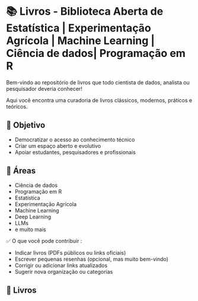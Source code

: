 # 📚 Livros - Biblioteca Aberta de Estatística | Experimentação Agrícola | Machine Learning | Ciência de dados| Programação em R

Bem-vindo ao repositório de livros que todo cientista de dados, analista ou pesquisador deveria conhecer!

Aqui você encontra uma curadoria de livros clássicos, modernos, práticos e teóricos.

## 📌 Objetivo

- Democratizar o acesso ao conhecimento técnico
- Criar um espaço aberto e evolutivo
- Apoiar estudantes, pesquisadores e profissionais

## 📖 Áreas

- Ciência de dados
- Programação em R
- Estatística
- Experimentação Agrícola
- Machine Learning
- Deep Learning
- LLMs
- e muito mais


✅ O que você pode contribuir :

- Indicar livros (PDFs públicos ou links oficiais)
- Escrever pequenas resenhas (opcional, mas muito bem-vindo)
- Corrigir ou adicionar links atualizados
- Sugerir nova organização ou categorias


## 📖 Livros


